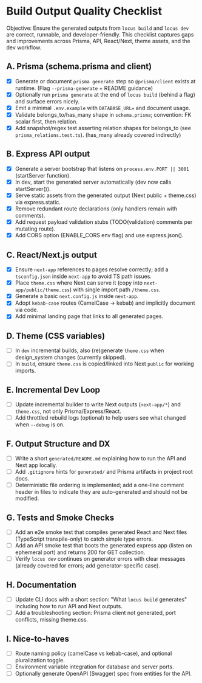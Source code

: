 # Build Output Quality Checklist

Objective: Ensure the generated outputs from `locus build` and `locus dev` are correct, runnable, and developer-friendly. This checklist captures gaps and improvements across Prisma, API, React/Next, theme assets, and the dev workflow.

## A. Prisma (schema.prisma and client)

- [x] Generate or document `prisma generate` step so `@prisma/client` exists at runtime. (Flag `--prisma-generate` + README guidance)
- [x] Optionally run `prisma generate` at the end of `locus build` (behind a flag) and surface errors nicely.
- [x] Emit a minimal `.env.example` with `DATABASE_URL=` and document usage.
- [x] Validate belongs_to/has_many shape in `schema.prisma`; convention: FK scalar first, then relation.
- [x] Add snapshot/regex test asserting relation shapes for belongs_to (see `prisma_relations.test.ts`). (has_many already covered indirectly)

## B. Express API output

- [x] Generate a server bootstrap that listens on `process.env.PORT || 3001` (startServer function).
- [x] In dev, start the generated server automatically (dev now calls startServer()).
- [x] Serve static assets from the generated output (Next public + theme.css) via express.static.
- [x] Remove redundant route declarations (only handlers remain with comments).
- [x] Add request payload validation stubs (TODO(validation) comments per mutating route).
- [x] Add CORS option (ENABLE_CORS env flag) and use express.json().

## C. React/Next.js output

- [x] Ensure `next-app` references to pages resolve correctly; add a `tsconfig.json` inside `next-app` to avoid TS path issues.
- [x] Place `theme.css` where Next can serve it (copy into `next-app/public/theme.css`) with single import path `/theme.css`.
- [x] Generate a basic `next.config.js` inside `next-app`.
- [x] Adopt `kebab-case` routes (CamelCase -> kebab) and implicitly document via code.
- [x] Add minimal landing page that links to all generated pages.

## D. Theme (CSS variables)

- [ ] In `dev` incremental builds, also (re)generate `theme.css` when design_system changes (currently skipped).
- [ ] In `build`, ensure `theme.css` is copied/linked into Next `public` for working imports.

## E. Incremental Dev Loop

- [ ] Update incremental builder to write Next outputs (`next-app/*`) and `theme.css`, not only Prisma/Express/React.
- [ ] Add throttled rebuild logs (optional) to help users see what changed when `--debug` is on.

## F. Output Structure and DX

- [ ] Write a short `generated/README.md` explaining how to run the API and Next app locally.
- [ ] Add `.gitignore` hints for `generated/` and Prisma artifacts in project root docs.
- [ ] Deterministic file ordering is implemented; add a one-line comment header in files to indicate they are auto-generated and should not be modified.

## G. Tests and Smoke Checks

- [ ] Add an e2e smoke test that compiles generated React and Next files (TypeScript transpile-only) to catch simple type errors.
- [ ] Add an API smoke test that boots the generated express app (listen on ephemeral port) and returns 200 for GET collection.
- [ ] Verify `locus dev` continues on generator errors with clear messages (already covered for errors; add generator-specific case).

## H. Documentation

- [ ] Update CLI docs with a short section: "What `locus build` generates" including how to run API and Next outputs.
- [ ] Add a troubleshooting section: Prisma client not generated, port conflicts, missing theme.css.

## I. Nice-to-haves

- [ ] Route naming policy (camelCase vs kebab-case), and optional pluralization toggle.
- [ ] Environment variable integration for database and server ports.
- [ ] Optionally generate OpenAPI (Swagger) spec from entities for the API.
